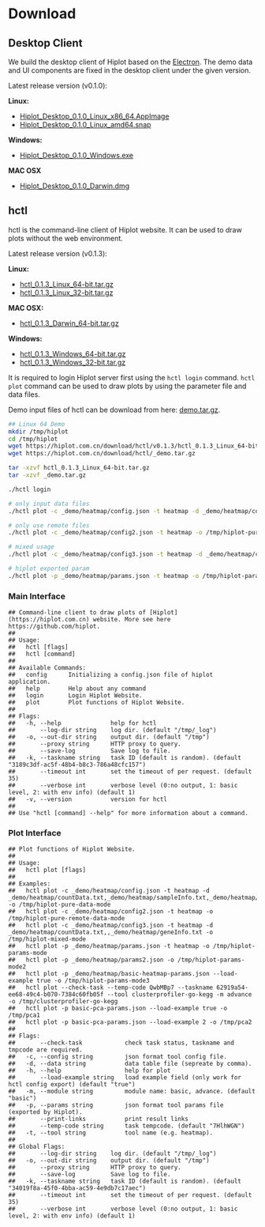 # Download



## Desktop Client

We build the desktop client of Hiplot based on the [Electron](https://www.electronjs.org/). The demo data and UI components are fixed in the desktop client under the given version.

Latest release version (v0.1.0):

**Linux:**

- [Hiplot_Desktop_0.1.0_Linux_x86_64.AppImage](https://hiplot.com.cn/download/desktop/v0.1.0/Hiplot_Desktop_0.1.0_Linux_x86_64.AppImage)
- [Hiplot_Desktop_0.1.0_Linux_amd64.snap](https://hiplot.com.cn/download/desktop/v0.1.0/Hiplot_Desktop_0.1.0_Linux_amd64.snap)

**Windows:**

- [Hiplot_Desktop_0.1.0_Windows.exe](https://hiplot.com.cn/download/desktop/v0.1.0/Hiplot_Desktop_0.1.0_Windows.exe)

**MAC OSX**

- [Hiplot_Desktop_0.1.0_Darwin.dmg](https://hiplot.com.cn/download/desktop/v0.1.0/Hiplot_Desktop_0.1.0_Darwin.dmg)

## hctl

hctl is the command-line client of Hiplot website. It can be used to draw plots without the web environment.

Latest release version (v0.1.3):

**Linux:**

- [hctl_0.1.3_Linux_64-bit.tar.gz](https://hiplot.com.cn/download/hctl/v0.1.3/hctl_0.1.3_Linux_64-bit.tar.gz)
- [hctl_0.1.3_Linux_32-bit.tar.gz](https://hiplot.com.cn/download/hctl/v0.1.3/hctl_0.1.3_Linux_32-bit.tar.gz)

**MAC OSX:**

- [hctl_0.1.3_Darwin_64-bit.tar.gz](https://hiplot.com.cn/download/hctl/v0.1.3/hctl_0.1.3_Darwin_64-bit.tar.gz)


**Windows:**
- [hctl_0.1.3_Windows_64-bit.tar.gz](https://hiplot.com.cn/download/hctl/v0.1.3/hctl_0.1.3_Windows_64-bit.tar.gz)
- [hctl_0.1.3_Windows_32-bit.tar.gz](https://hiplot.com.cn/download/hctl/v0.1.3/hctl_0.1.3_Windows_32-bit.tar.gz)

It is required to login Hiplot server first using the `hctl login` command. `hctl plot` command can be used to draw plots by using the parameter file and data files.

Demo input files of hctl can be download from here: [demo.tar.gz](https://hiplot.com.cn/download/hctl/_demo.tar.gz).

```bash
## Linux 64 Demo
mkdir /tmp/hiplot
cd /tmp/hiplot
wget https://hiplot.com.cn/download/hctl/v0.1.3/hctl_0.1.3_Linux_64-bit.tar.gz
wget https://hiplot.com.cn/download/hctl/_demo.tar.gz

tar -xzvf hctl_0.1.3_Linux_64-bit.tar.gz
tar -xzvf _demo.tar.gz

./hctl login

# only input data files
./hctl plot -c _demo/heatmap/config.json -t heatmap -d _demo/heatmap/countData.txt,_demo/heatmap/sampleInfo.txt,_demo/heatmap/geneInfo.txt -o /tmp/hiplot-pure-data-mode

# only use remote files
./hctl plot -c _demo/heatmap/config2.json -t heatmap -o /tmp/hiplot-pure-remote-data-mode

# mixed usage
./hctl plot -c _demo/heatmap/config3.json -t heatmap -d _demo/heatmap/countData.txt,,_demo/heatmap/geneInfo.txt -o /tmp/hiplot-mixed-mode

# hiplot exported param
./hctl plot -p _demo/heatmap/params.json -t heatmap -o /tmp/hiplot-params-mode
```

### Main Interface


```
## Command-line client to draw plots of [Hiplot](https://hiplot.com.cn) website. More see here https://github.com/hiplot.
## 
## Usage:
##   hctl [flags]
##   hctl [command]
## 
## Available Commands:
##   config      Initializing a config.json file of hiplot application.
##   help        Help about any command
##   login       Login Hiplot Website.
##   plot        Plot functions of Hiplot Website.
## 
## Flags:
##   -h, --help              help for hctl
##       --log-dir string    log dir. (default "/tmp/_log")
##   -o, --out-dir string    output dir. (default "/tmp")
##       --proxy string      HTTP proxy to query.
##       --save-log          Save log to file.
##   -k, --taskname string   task ID (default is random). (default "3189c3df-ac5f-48b4-b8c3-786a48cfc157")
##       --timeout int       set the timeout of per request. (default 35)
##       --verbose int       verbose level (0:no output, 1: basic level, 2: with env info) (default 1)
##   -v, --version           version for hctl
## 
## Use "hctl [command] --help" for more information about a command.
```

### Plot Interface


```
## Plot functions of Hiplot Website.
## 
## Usage:
##   hctl plot [flags]
## 
## Examples:
##   hctl plot -c _demo/heatmap/config.json -t heatmap -d _demo/heatmap/countData.txt,_demo/heatmap/sampleInfo.txt,_demo/heatmap/geneInfo.txt -o /tmp/hiplot-pure-data-mode
##   hctl plot -c _demo/heatmap/config2.json -t heatmap -o /tmp/hiplot-pure-remote-data-mode
##   hctl plot -c _demo/heatmap/config3.json -t heatmap -d _demo/heatmap/countData.txt,,_demo/heatmap/geneInfo.txt -o /tmp/hiplot-mixed-mode
##   hctl plot -p _demo/heatmap/params.json -t heatmap -o /tmp/hiplot-params-mode
##   hctl plot -p _demo/heatmap/params2.json -o /tmp/hiplot-params-mode2
##   hctl plot -p _demo/heatmap/basic-heatmap-params.json --load-example true -o /tmp/hiplot-params-mode3
##   hctl plot --check-task --temp-code QwbMBp7 --taskname 62919a54-ee68-49c4-b070-7384c60fb05f --tool clusterprofiler-go-kegg -m advance -o /tmp/clusterprofiler-go-kegg
##   hctl plot -p basic-pca-params.json --load-example true -o /tmp/pca1
##   hctl plot -p basic-pca-params.json --load-example 2 -o /tmp/pca2
## 
## Flags:
##       --check-task            check task status, taskname and tmpcode are required.
##   -c, --config string         json format tool config file.
##   -d, --data string           data table file (sepreate by comma).
##   -h, --help                  help for plot
##       --load-example string   load example field (only work for hctl config export) (default "true")
##   -m, --module string         module name: basic, advance. (default "basic")
##   -p, --params string         json format tool params file (exported by Hiplot).
##       --print-links           print result links
##       --temp-code string      task tempcode. (default "7HlhWGN")
##   -t, --tool string           tool name (e.g. heatmap).
## 
## Global Flags:
##       --log-dir string    log dir. (default "/tmp/_log")
##   -o, --out-dir string    output dir. (default "/tmp")
##       --proxy string      HTTP proxy to query.
##       --save-log          Save log to file.
##   -k, --taskname string   task ID (default is random). (default "34019f8a-45f0-4bba-ac59-4e9db7c17aec")
##       --timeout int       set the timeout of per request. (default 35)
##       --verbose int       verbose level (0:no output, 1: basic level, 2: with env info) (default 1)
```
